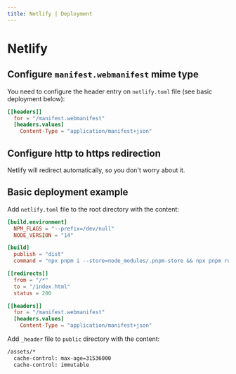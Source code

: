 ```yaml
---
title: Netlify | Deployment
---
```


# Netlify

## Configure `manifest.webmanifest` mime type

You need to configure the header entry on `netlify.toml` file (see basic deployment below):
```toml
[[headers]]
  for = "/manifest.webmanifest"
  [headers.values]
    Content-Type = "application/manifest+json"
```

## Configure http to https redirection

Netlify will redirect automatically, so you don't worry about it.

## Basic deployment example

Add `netlify.toml` file to the root directory with the content:

```toml
[build.environment]
  NPM_FLAGS = "--prefix=/dev/null"
  NODE_VERSION = "14"

[build]
  publish = "dist"
  command = "npx pnpm i --store=node_modules/.pnpm-store && npx pnpm run build"

[[redirects]]
  from = "/*"
  to = "/index.html"
  status = 200

[[headers]]
  for = "/manifest.webmanifest"
  [headers.values]
    Content-Type = "application/manifest+json"
```

Add `_header` file to `public` directory with the content:

```txt
/assets/*
  cache-control: max-age=31536000
  cache-control: immutable
```
